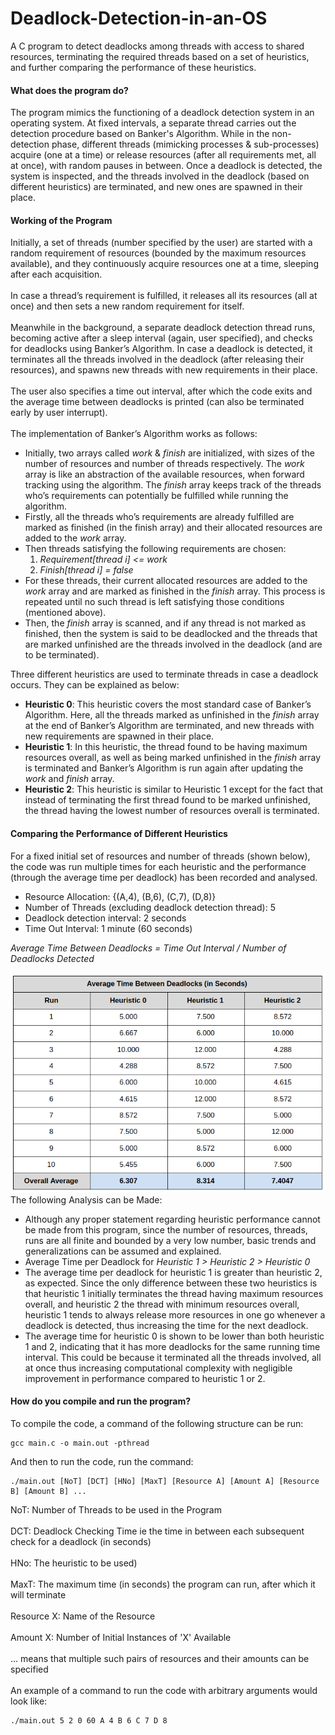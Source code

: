 # Deadlock-Detection-in-an-OS
A C program to detect deadlocks among threads with access to shared resources, terminating the required threads based on a set of heuristics, and further comparing the performance of these heuristics.<br>
<h4>What does the program do?</h4>
The program mimics the functioning of a deadlock detection system in an operating system. At fixed intervals, a separate thread carries out the detection procedure based on Banker's Algorithm. While in the non-detection phase, different threads (mimicking processes & sub-processes) acquire (one at a time) or release resources (after all requirements met, all at once), with random pauses in between. Once a deadlock is detected, the system is inspected, and the threads involved in the deadlock (based on different heuristics) are terminated, and new ones are spawned in their place.<br>
<h4>Working of the Program</h4>
Initially, a set of threads (number specified by the user) are started with a random requirement of resources (bounded by the maximum resources available), and they continuously acquire resources one at a time, sleeping after each acquisition.<br><br>
In case a thread’s requirement is fulfilled, it releases all its resources (all at once) and then sets a new random requirement for itself.<br><br>
Meanwhile in the background, a separate deadlock detection thread runs, becoming active after a sleep interval (again, user specified), and checks for deadlocks using Banker’s Algorithm. In case a deadlock is detected, it terminates all the threads involved in the deadlock (after releasing their resources), and spawns new threads with new requirements in their place.<br><br>
The user also specifies a time out interval, after which the code exits and the average time between deadlocks is printed (can also be terminated early by user interrupt).<br><br>
The implementation of Banker’s Algorithm works as follows:<br>
<ul><li>Initially, two arrays called <i>work</i> & <i>finish</i> are initialized, with sizes of the number of resources and number of threads respectively. The <i>work</i> array is like an abstraction of the available resources, when forward tracking using the algorithm. The <i>finish</i> array keeps track of the threads who’s requirements can potentially be fulfilled while running the algorithm.</li>
<li>Firstly, all the threads who’s requirements are already fulfilled are marked as finished (in the finish array) and their allocated resources are added to the <i>work</i> array.</li>
<li>Then threads satisfying the following requirements are chosen:
  <ol><li><i>Requirement[thread i] <= work</i></li>
    <li><i>Finish[thread i] = false</i></li></ol></li>
<li>For these threads, their current allocated resources are added to the <i>work</i> array and are marked as finished in the <i>finish</i> array. This process is repeated until no such thread is left satisfying those conditions (mentioned above).</li>
<li>Then, the <i>finish</i> array is scanned, and if any thread is not marked as finished, then the system is said to be deadlocked and the threads that are marked unfinished are the threads involved in the deadlock (and are to be terminated).</li></ul>
Three different heuristics are used to terminate threads in case a deadlock occurs. They can be explained as below:<br>
<ul><li><b>Heuristic 0</b>: This heuristic covers the most standard case of Banker’s Algorithm. Here, all the threads marked as unfinished in the <i>finish</i> array at the end of Banker’s Algorithm are terminated, and new threads with new requirements are spawned in their place.</li>
<li><b>Heuristic 1</b>: In this heuristic, the thread found to be having maximum resources overall, as well as being marked unfinished in the <i>finish</i> array is terminated and Banker’s Algorithm is run again after updating the <i>work</i> and <i>finish</i> array.</li>
<li><b>Heuristic 2</b>: This heuristic is similar to Heuristic 1 except for the fact that instead of terminating the first thread found to be marked unfinished, the thread having the lowest number of resources overall is terminated.</li></ul>
<h4>Comparing the Performance of Different Heuristics</h4>
For a fixed initial set of resources and number of threads (shown below), the code was run multiple times for each heuristic and the performance (through the average time per deadlock) has been recorded and analysed.<br>
<ul><li>Resource Allocation: {(A,4), (B,6), (C,7), (D,8)}</li>
  <li>Number of Threads (excluding deadlock detection thread): 5</li>
  <li>Deadlock detection interval: 2 seconds</li>
  <li>Time Out Interval: 1 minute (60 seconds)</li></ul>
<i>Average Time Between Deadlocks = Time Out Interval / Number of Deadlocks Detected</i><br><br>
<img src="comparing_heuristics.png">
The following Analysis can be Made:<br>
<ul><li>Although any proper statement regarding heuristic performance cannot be made from this program, since the number of resources, threads, runs are all finite and bounded by a very low number, basic trends and generalizations can be assumed and explained.</li>
  <li>Average Time per Deadlock for <i>Heuristic 1 > Heuristic 2 > Heuristic 0</i>
<li>The average time per deadlock for heuristic 1 is greater than heuristic 2, as expected. Since the only difference between these two heuristics is that heuristic 1 initially terminates the thread having maximum resources overall, and heuristic 2 the thread with minimum resources overall, heuristic 1 tends to always release more resources in one go whenever a deadlock is detected, thus increasing the time for the next deadlock.</li>
<li>The average time for heuristic 0 is shown to be lower than both heuristic 1 and 2, indicating that it has more deadlocks for the same running time interval. This could be because it terminated all the threads involved, all at once thus increasing computational complexity with negligible improvement in performance compared to heuristic 1 or 2.</li></ul>
<h4>How do you compile and run the program?</h4>
To compile the code, a command of the following structure can be run:

    gcc main.c -o main.out -pthread
And then to run the code, run the command:

    ./main.out [NoT] [DCT] [HNo] [MaxT] [Resource A] [Amount A] [Resource B] [Amount B] ...
NoT: Number of Threads to be used in the Program<br><br>
DCT: Deadlock Checking Time ie the time in between each subsequent check for a deadlock (in seconds)<br><br>
HNo: The heuristic to be used)<br><br>
MaxT: The maximum time (in seconds) the program can run, after which it will terminate<br><br>
Resource X: Name of the Resource<br><br>
Amount X: Number of Initial Instances of 'X' Available<br><br>
... means that multiple such pairs of resources and their amounts can be specified<br><br>
An example of a command to run the code with arbitrary arguments would look like:

    ./main.out 5 2 0 60 A 4 B 6 C 7 D 8


  
  




